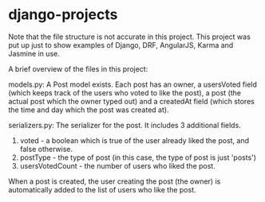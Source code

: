 # django-projects

Note that the file structure is not accurate in this project. This project was put up just to show examples of Django, DRF, AngularJS, Karma and Jasmine in use.

A brief overview of the files in this project:

models.py:
A Post model exists. Each post has an owner, a usersVoted field (which keeps track of the users who voted to like the post), a post (the actual post which the owner typed out) and a createdAt field (which stores the time and day which the post was created at).

serializers.py:
The serializer for the post. It includes 3 additional fields.
1) voted - a boolean which is true of the user already liked the post, and false otherwise.
2) postType - the type of post (in this case, the type of post is just 'posts')
3) usersVotedCount - the number of users who liked the post.

When a post is created, the user creating the post (the owner) is automatically added to the list of users who like the post.


